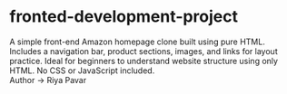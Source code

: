 # fronted-development-project
A simple front-end Amazon homepage clone built using pure HTML. Includes a navigation bar, product sections, images, and links for layout practice. Ideal for beginners to understand website structure using only HTML. No CSS or JavaScript included.
<br>
Author -> Riya Pavar
